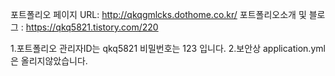 

포트폴리오 페이지 URL: http://qkqgmlcks.dothome.co.kr/
포트폴리오소개 및 블로그 : https://qkq5821.tistory.com/220

1.포트폴리오 관리자ID는 qkq5821 비밀번호는 123 입니다.
2.보안상 application.yml은 올리지않았습니다.

